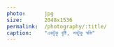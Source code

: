 ```yaml
---
photo:      jpg
size:       2048x1536
permalink:  /photography/:title/
caption:    "একটুকু বৃষ্টি, সবটুকু স্বস্তি"
---
```

